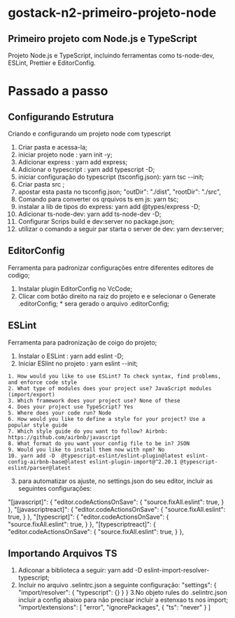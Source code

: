 # gostack-n2-primeiro-projeto-node

## Primeiro projeto com Node.js e TypeScript

Projeto Node.js e TypeScript, incluindo ferramentas como ts-node-dev, ESLint, Prettier e EditorConfig.


# Passado a passo

## Configurando Estrutura

  Criando e configurando um projeto node com typescript

  1. Criar pasta e acessa-la;
  2. iniciar projeto node     : yarn init -y;
  3. Adicionar express        : yarn add express;
  4. Adicionar o typescript   : yarn add typescript -D;
  5. iniciar configuração do typescript (tsconfig.json): yarn tsc --init;
  6. Criar pasta src ;
  7. apostar esta pasta no tsconfig.json;
     "outDir": "./dist",
     "rootDir": "./src",
  8. Comando para converter os qrquivos ts em js: yarn tsc;
  9. instalar a lib de tipos do express: yarn add @types/express -D;
  10. Adicionar ts-node-dev: yarn add ts-node-dev -D;
  11. Configurar Scrips build e dev:server  no package.json;
  12. utilizar o comando a seguir par starta o server de dev: yarn dev:server;


## EditorConfig

  Ferramenta para padronizar configurações entre diferentes editores de codigo;

  1. Instalar plugin EditorConfig no VcCode;
  2. Clicar com botão direito na raiz do projeto e e selecionar o Generate .editorConfig;
    * sera gerado o arquivo .editorConfig;


## ESLint

  Ferramenta para padronização de coigo do projeto;

  1. Instalar o ESLint : yarn add eslint -D;
  2. Iniciar ESlint no projeto : yarn eslint --init;

    1. How would you like to use ESLint? To check syntax, find problems,   and enforce code style
    2. What type of modules does your project use? JavaScript modules (import/export)
    3. Which framework does your project use? None of these
    4. Does your project use TypeScript? Yes
    5. Where does your code run? Node
    6. How would you like to define a style for your project? Use a popular style guide
    7. Which style guide do you want to follow? Airbnb: https://github.com/airbnb/javascript
    8. What format do you want your config file to be in? JSON
    9. Would you like to install them now with npm? No
    10. yarn add -D  @typescript-eslint/eslint-plugin@latest eslint-config-airbnb-base@latest eslint-plugin-import@^2.20.1 @typescript-eslint/parser@latest
  3. para automatizar os ajuste, no settings.json do seu editor, incluir as seguintes configurações:

   "[javascript]": {
        "editor.codeActionsOnSave": {
            "source.fixAll.eslint": true,
        }
    },
    "[javascriptreact]": {
        "editor.codeActionsOnSave": {
            "source.fixAll.eslint": true,
        }
    },
    "[typescript]": {
        "editor.codeActionsOnSave": {
            "source.fixAll.eslint": true,
        }
    },
    "[typescriptreact]": {
        "editor.codeActionsOnSave": {
            "source.fixAll.eslint": true,
        }
    },


## Importando Arquivos TS

  1. Adiconar a biblioteca a seguir: yarn add -D eslint-import-resolver-typescript;
  2. Incluir no arquivo .selintrc.json a seguinte configuração:
    "settings": {
      "import/resolver": {
        "typescript": {}
      }
    }
  3.No objeto rules do .selintrc.json incluir a config abaixo para não precisar incluir a estenxao ts nos import;
    "import/extensions": [
      "error",
      "ignorePackages",
      {
        "ts": "never"
      }
    ]






